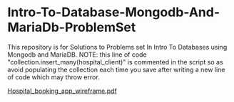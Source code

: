 # Intro-To-Database-Mongodb-And-MariaDb-ProblemSet
This repository is for Solutions to Problems set In Intro To Databases using Mongodb and MariaDB.
NOTE: this line of code "collection.insert_many(hospital_client)" is commented in the script so as avoid populating the collection each time you save after writing a new line of code which may throw error.

[Hospital_booking_app_wireframe.pdf](https://github.com/uimarshall/Intro-To-Database-Mongodb-And-MariaDb-ProblemSets/files/2428719/Hospital_booking_app_wireframe.pdf)

